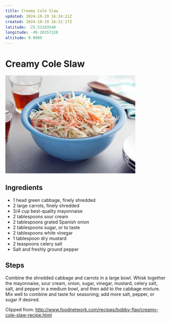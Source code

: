 ```yaml
---
title: Creamy Cole Slaw
updated: 2024-10-19 16:34:21Z
created: 2024-10-19 16:31:17Z
latitude: -25.53183540
longitude: -49.20357220
altitude: 0.0000
---
```


# Creamy Cole Slaw

![coleslaw.jpeg](../_resources/coleslaw.jpeg)

## Ingredients

- 1 head green cabbage, finely shredded 
- 2 large carrots, finely shredded 
- 3/4 cup best-quality mayonnaise 
- 2 tablespoons sour cream 
- 2 tablespoons grated Spanish onion 
- 2 tablespoons sugar, or to taste 
- 2 tablespoons white vinegar 
- 1 tablespoon dry mustard 
- 2 teaspoons celery salt 
- Salt and freshly ground pepper 

## Steps

Combine the shredded cabbage and carrots in a large bowl. Whisk together the mayonnaise, sour cream, onion, sugar, vinegar, mustard, celery salt, salt, and pepper in a medium bowl, and then add to the cabbage mixture. Mix well to combine and taste for seasoning; add more salt, pepper, or sugar if desired. 

Clipped from: http://www.foodnetwork.com/recipes/bobby-flay/creamy-cole-slaw-recipe.html